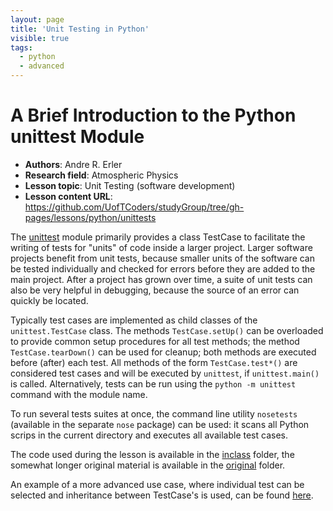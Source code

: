 ```yaml
---
layout: page
title: 'Unit Testing in Python'
visible: true
tags:
  - python
  - advanced
---
```


# A Brief Introduction to the Python unittest Module

 - **Authors**: Andre R. Erler
 - **Research field**: Atmospheric Physics
 - **Lesson topic**: Unit Testing (software development)
 - **Lesson content URL**: <https://github.com/UofTCoders/studyGroup/tree/gh-pages/lessons/python/unittests>

The [unittest](https://docs.python.org/3/library/unittest.html) module primarily provides a class TestCase to facilitate the writing of tests for "units" of code inside a larger project.
Larger software projects benefit from unit tests, because smaller units of the software can be tested individually and checked for errors before they are added to the main project. After a project has grown over time, a suite of unit tests can also be very helpful in debugging, because the source of an error can quickly be located.

Typically test cases are implemented as child classes of the `unittest.TestCase` class. The methods `TestCase.setUp()` can be overloaded to provide common setup procedures for all test methods; the method `TestCase.tearDown()` can be used for cleanup; both methods are executed before (after) each test. All methods of the form `TestCase.test*()` are considered test cases and will be executed by `unittest`, if `unittest.main()` is called. Alternatively, tests can be run using the `python -m unittest` command with the module name.

To run several tests suites at once, the command line utility `nosetests` (available in the separate `nose` package) can be used: it scans all Python scrips in the current directory and executes all available test cases.

The code used during the lesson is available in the [inclass](https://github.com/UofTCoders/studyGroup/tree/gh-pages/lessons/python/unittests/inclass) folder, the somewhat longer original material is available in the [original](https://github.com/UofTCoders/studyGroup/tree/gh-pages/lessons/python/unittests/original) folder.

An example of a more advanced use case, where individual test can be selected and inheritance between TestCase's is used, can be found [here](https://github.com/aerler/GeoPy/tree/master/src/geodata_test.py).
